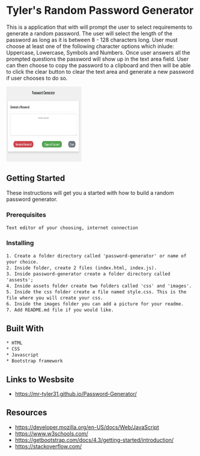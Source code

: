 # Tyler's Random Password Generator

This is a application that with will prompt the user to select requirements to generate a random password. 
The user will select the length of the password as long as it is between 8 - 128 characters long. User must choose at least one of the following character options which inlude: Uppercase, Lowercase, Symbols and Numbers. Once user answers all the prompted questions the password will show up in the text area field. User can then choose to copy the password to a clipboard and then will be able to click the clear button to clear the text area and generate a new password if user chooses to do so.

<img class="img-fluid py-2" src="assets/images/screen-shot.PNG" alt="screen shot" width="200" height="200">          

## Getting Started

These instructions will get you a started with how to build a random password generator.

### Prerequisites

```
Text editor of your choosing, internet connection
```

### Installing

```
1. Create a folder directory called 'password-generator' or name of your choice.
2. Inside folder, create 2 files (index.html, index.js).
3. Inside password-generator create a folder directory called 'assests';
4. Inside assets folder create two folders called 'css' and 'images'.
5. Inside the css folder create a file named style.css. This is the file where you will create your css.
6. Inside the images folder you can add a picture for your readme.
7. Add README.md file if you would like.

```

## Built With
```
* HTML
* CSS
* Javascript
* Bootstrap framework

```

## Links to Wesbsite 

- https://mr-tyler31.github.io/Password-Generator/




## Resources

- https://developer.mozilla.org/en-US/docs/Web/JavaScript
- https://www.w3schools.com/
- https://getbootstrap.com/docs/4.3/getting-started/introduction/
- https://stackoverflow.com/

